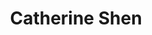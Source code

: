 ---
type: "member"
type: "team"
title: "Catherine Shen"
publish_name: "Catherine Shen"
bg_image: ""
photo: ""
lab_position: "Undergrad Student"
lab_group: "Alumni"
status: "alumni"

---